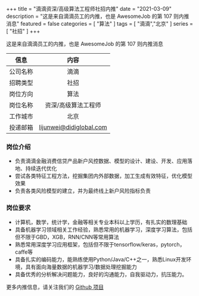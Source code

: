 +++
title = "滴滴资深/高级算法工程师社招内推"
date = "2021-03-09"
description = "这是来自滴滴员工的内推，也是 AwesomeJob 的第 107 则内推消息"
featured = false
categories = [
    "算法"
]
tags = [
    "滴滴","北京"
]
series = [
    "社招"
]
+++

这是来自滴滴员工的内推，也是 AwesomeJob 的第 107 则内推消息
<!--more-->

| 信息 | 内容 |
| :-----:| :----: |
| 公司名称 | 滴滴 |
| 招聘类型 | 社招 |
| 岗位方向 | 算法 |
| 岗位名称 | 资深/高级算法工程师 |
| 工作城市 | 北京 |
| 投递邮箱 | lijunwei@didiglobal.com |

### 岗位介绍

-  负责滴滴金融消费信贷产品新户风控数据、模型的设计、建设、开发、应用落地、持续迭代优化 
-   尝试各类特征工程方法，挖掘集团内外部数据，加工生成有效特征，优化模型效果 
-  负责各类风险模型的建立，并为最终线上新户风险指标负责

### 岗位要求

-  计算机，数学，统计学，金融等相关专业本科以上学历，有扎实的数理基础 
-  具备机器学习领域相关工作经验，熟悉常用的机器学习，深度学习算法，包括但不限于GBD，XGB，RNN/CNN等常用算法 
-   熟悉常用深度学习应用框架，包括但不限于tensorflow/keras，pytorch，caffe等 
-  具备扎实的编码能力，能熟练使用Python/Java/C++之一，熟悉Linux开发环境，具有面向海量数据的机器学习/数据处理挖掘能力 
-  具备优秀的分析解决问题能力，良好的沟通能力，自我驱动力，抗压能力。

更多内推信息，请关注我们的 [Github 项目](https://github.com/Dikea/AwesomeJob)

